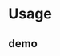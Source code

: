 # Usage

## demo

<common-democode title="基本用法" description="基本table用法">
  <highlight-code  slot="codeText" lang="vue">
    <template>
      <el-row :gutter="20">
        <el-col :span="16" :offset="4">
          <h1>demo01</h1>
          <VForm :option="formObj" ref="form"></VForm>
          <VTable :option="tableOpt" :height="tableHeight"></VTable>
        </el-col>
      </el-row>
    </template>
    <script lang="ts">
      // @ is an alias to /src
      import { Component, Vue, Ref } from 'vue-property-decorator'
      import axios from 'axios'
      @Component({})
      export default class Demo01 extends Vue {
        @Ref() readonly form!: any
        formObj: any = {
          inline: true,
          labelPosition: 'right',
          labelWidth: '100',
          btnPos: 'right',
          items: [
            {
              label: '任务名称',
              type: 'text',
              comOpt: {
                id: 'taskName',
                width: 210,
                disabled: false,
                show: true,
                placeholder: '',
                value: ''
              }
            },
            {
              label: '任务内容',
              type: 'text',
              comOpt: {
                id: 'taskContent',
                width: 210,
                disabled: false,
                show: false,
                placeholder: '',
                value: ''
              }
            },
            {
              label: '目标',
              type: 'text',
              comOpt: {
                id: 'targetIpInfo',
                width: 210,
                disabled: false,
                show: true,
                placeholder: '',
                value: ''
              }
            },
            {
              label: '创建日期',
              type: 'date',
              comOpt: {
                id: 'queryCreateTime',
                clearable: false,
                value: '',
                type: 'datetimerange',
                disabled: false,
                width: '210',
                pickOptions: {}
              }
            },
            {
              label: '更新日期',
              type: 'date',
              comOpt: {
                id: 'queryUpdateTime',
                clearable: false,
                value: '',
                type: 'datetimerange',
                disabled: false,
                width: '210',
                pickOptions: {}
              }
            },
            {
              label: '任务状态',
              type: 'select',
              comOpt: {
                id: 'taskStatusId',
                value: '0',
                width: 210,
                disabled: false,
                data: [
                  { name: '全部', value: '0' },
                  { name: '未提交', value: '1' },
                  { name: '已提交', value: '2' },
                  { name: '查询中', value: '3' },
                  { name: '已完成', value: '4' }
                ]
              }
            },
            {
              label: '文件状态',
              type: 'select',
              wrap: true,
              comOpt: {
                id: 'fileStatusId',
                value: '0',
                width: 210,
                disabled: false,
                show: true,
                data: [
                  { name: '全部', value: '0' },
                  { name: '未下载', value: '1' },
                  { name: '已下载', value: '2' }
                ]
              }
            }
          ],
          btns: [
            {
              comOpt: {
                id: 'query',
                value: '查询',
                width: 210,
                disabled: false,
                click: this.querySearchAction
              }
            },
            {
              comOpt: {
                id: 'query',
                value: '新建',
                width: 210,
                disabled: false,
                click: this.addSearchAction
              }
            }
          ]
        }
        private tableOpt: any = {
          stripe: true,
          column: [
            { name: '序号', value: 'index', fixed: 'left', width: 50, align: 'center' },
            { name: '任务名称', value: 'taskName', fixed: 'left', align: 'center' },
            { name: '创建时间', value: 'createTime', align: 'center' },
            { name: '更新时间', value: 'updateTime', align: 'center' },
            { name: '任务状态', value: 'taskStatusName', align: 'center' },
            { name: '任务内容', value: 'taskContent', align: 'center' },
            { name: '任务结果', value: 'jobResult', align: 'center' },
            {
              name: '操作',
              value: '',
              align: 'center',
              fixed: 'right',
              width: 150,
              operations: [
                {
                  label: '详情',
                  type: 'label',
                  disCallBack() {
                    return false
                  },
                  handlerClick: (row: any) => {
                    console.log(row)
                  }
                },
                {
                  label: '编辑',
                  type: 'label',
                  handlerClick: (row: any) => {
                    console.log(row)
                  }
                },
                {
                  label: '删除',
                  type: 'label',
                  disCallBack(row: any) {},
                  handlerClick: (row: any) => {}
                }
              ]
            }
          ],
          data: [],
          // 是否分页
          pagination: true,
          // 分页参数
          pageOpt: {
            currentPage: 1,
            total: 0,
            pageSizes: [10, 20, 30, 40, 50],
            pageSize: 10
          }
        }
        tableHeight = 400

        querySearchAction() {
          const formValue = this.form.getValue()
          console.log(this, formValue)
        }
        addSearchAction() {
          this.$message.info('add')
        }

        mounted() {
          axios.get('/api/tablelist').then(resp => {
            const list = resp.data.data.list as Array<object>
            this.tableOpt.data = list
          })
        }
      }
      </script>

  </highlight-code>
</common-democode>
